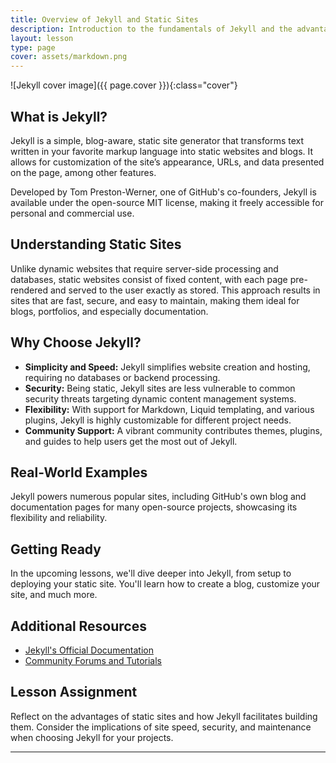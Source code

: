 ```yaml
---
title: Overview of Jekyll and Static Sites
description: Introduction to the fundamentals of Jekyll and the advantages of using static sites.
layout: lesson
type: page
cover: assets/markdown.png
---
```


![Jekyll cover image]({{ page.cover }}){:class="cover"}

## What is Jekyll?

Jekyll is a simple, blog-aware, static site generator that transforms text written in your favorite markup language into static websites and blogs. It allows for customization of the site’s appearance, URLs, and data presented on the page, among other features.

Developed by Tom Preston-Werner, one of GitHub's co-founders, Jekyll is available under the open-source MIT license, making it freely accessible for personal and commercial use.

## Understanding Static Sites

Unlike dynamic websites that require server-side processing and databases, static websites consist of fixed content, with each page pre-rendered and served to the user exactly as stored. This approach results in sites that are fast, secure, and easy to maintain, making them ideal for blogs, portfolios, and especially documentation.

## Why Choose Jekyll?

- **Simplicity and Speed:** Jekyll simplifies website creation and hosting, requiring no databases or backend processing.
- **Security:** Being static, Jekyll sites are less vulnerable to common security threats targeting dynamic content management systems.
- **Flexibility:** With support for Markdown, Liquid templating, and various plugins, Jekyll is highly customizable for different project needs.
- **Community Support:** A vibrant community contributes themes, plugins, and guides to help users get the most out of Jekyll.

## Real-World Examples

Jekyll powers numerous popular sites, including GitHub's own blog and documentation pages for many open-source projects, showcasing its flexibility and reliability.

## Getting Ready

In the upcoming lessons, we'll dive deeper into Jekyll, from setup to deploying your static site. You'll learn how to create a blog, customize your site, and much more.

## Additional Resources

- [Jekyll's Official Documentation](https://jekyllrb.com/docs/)
- [Community Forums and Tutorials](https://jekyllrb.com/community/)

## Lesson Assignment

Reflect on the advantages of static sites and how Jekyll facilitates building them. Consider the implications of site speed, security, and maintenance when choosing Jekyll for your projects.

---
